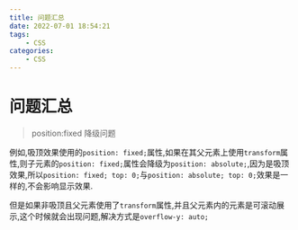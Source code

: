 ```yaml
---
title: 问题汇总
date: 2022-07-01 18:54:21
tags:
    - CSS
categories:
    - CSS
---
```


# 问题汇总

> position:fixed 降级问题

例如,吸顶效果使用的```position: fixed;```属性,如果在其父元素上使用```transform```属性,则子元素的```position: fixed;```属性会降级为```position: absolute;```,因为是吸顶效果,所以```position: fixed; top: 0;```与```position: absolute; top: 0;```效果是一样的,不会影响显示效果.

但是如果非吸顶且父元素使用了```transform```属性,并且父元素内的元素是可滚动展示,这个时候就会出现问题,解决方式是```overflow-y: auto;```
